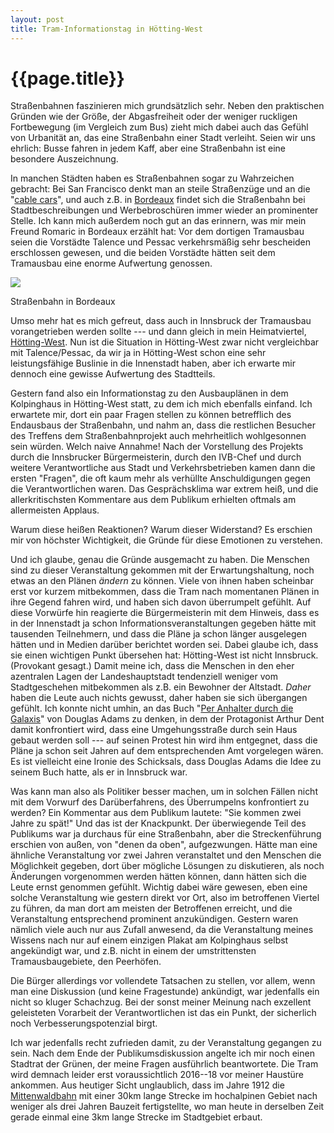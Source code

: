 ```yaml
---
layout: post
title: Tram-Informationstag in Hötting-West
---
```


{{page.title}}
==============

Straßenbahnen faszinieren mich grundsätzlich sehr. Neben den praktischen Gründen wie der Größe, der Abgasfreiheit oder der weniger ruckligen Fortbewegung (im Vergleich zum Bus) zieht mich dabei auch das Gefühl von Urbanität an, das eine Straßenbahn einer Stadt verleiht. Seien wir uns ehrlich: Busse fahren in jedem Kaff, aber eine Straßenbahn ist eine besondere Auszeichnung.

In manchen Städten haben es Straßenbahnen sogar zu Wahrzeichen gebracht: Bei San Francisco denkt man an steile Straßenzüge und an die "[cable cars]", und auch z.B. in [Bordeaux][Straßenbahn Bordeaux] findet sich die Straßenbahn bei Stadtbeschreibungen und Werbebroschüren immer wieder an prominenter Stelle. Ich kann mich außerdem noch gut an das erinnern, was mir mein Freund Romaric in Bordeaux erzählt hat: Vor dem dortigen Tramausbau seien die Vorstädte Talence und Pessac verkehrsmäßig sehr bescheiden erschlossen gewesen, und die beiden Vorstädte hätten seit dem Tramausbau eine enorme Aufwertung genossen.

<div class="img-container">
    <img src="http://upload.wikimedia.org/wikipedia/commons/thumb/6/64/Bordeaux_place_de_la_bourse_with_tram.JPG/640px-Bordeaux_place_de_la_bourse_with_tram.JPG" />
    
Straßenbahn in Bordeaux
</div>

Umso mehr hat es mich gefreut, dass auch in Innsbruck der Tramausbau vorangetrieben werden sollte --- und dann gleich in mein Heimatviertel, [Hötting-West]. Nun ist die Situation in Hötting-West zwar nicht vergleichbar mit Talence/Pessac, da wir ja in Hötting-West schon eine sehr leistungsfähige Buslinie in die Innenstadt haben, aber ich erwarte mir dennoch eine gewisse Aufwertung des Stadtteils.

Gestern fand also ein Informationstag zu den Ausbauplänen in dem Kolpinghaus in Hötting-West statt, zu dem ich mich ebenfalls einfand. Ich erwartete mir, dort ein paar Fragen stellen zu können betrefflich des Endausbaus der Straßenbahn, und nahm an, dass die restlichen Besucher des Treffens dem Straßenbahnprojekt auch mehrheitlich wohlgesonnen sein würden. Welch naive Annahme! Nach der Vorstellung des Projekts durch die Innsbrucker Bürgermeisterin, durch den IVB-Chef und durch weitere Verantwortliche aus Stadt und Verkehrsbetrieben kamen dann die ersten "Fragen", die oft kaum mehr als verhüllte Anschuldigungen gegen die Verantwortlichen waren. Das Gesprächsklima war extrem heiß, und die allerkritischsten Kommentare aus dem Publikum erhielten oftmals am allermeisten Applaus.

Warum diese heißen Reaktionen? Warum dieser Widerstand? Es erschien mir von höchster Wichtigkeit, die Gründe für diese Emotionen zu verstehen.

Und ich glaube, genau die Gründe ausgemacht zu haben. Die Menschen sind zu dieser Veranstaltung gekommen mit der Erwartungshaltung, noch etwas an den Plänen _ändern_ zu können. Viele von ihnen haben scheinbar erst vor kurzem mitbekommen, dass die Tram nach momentanen Plänen in ihre Gegend fahren wird, und haben sich davon überrumpelt gefühlt. Auf diese Vorwürfe hin reagierte die Bürgermeisterin mit dem Hinweis, dass es in der Innenstadt ja schon Informationsveranstaltungen gegeben hätte mit tausenden Teilnehmern, und dass die Pläne ja schon länger ausgelegen hätten und in Medien darüber berichtet worden sei. Dabei glaube ich, dass sie einen wichtigen Punkt übersehen hat: Hötting-West ist nicht Innsbruck. (Provokant gesagt.) Damit meine ich, dass die Menschen in den eher azentralen Lagen der Landeshauptstadt tendenziell weniger vom Stadtgeschehen mitbekommen als z.B. ein Bewohner der Altstadt. _Daher_ haben die Leute auch nichts gewusst, daher haben sie sich übergangen gefühlt. Ich konnte nicht umhin, an das Buch "[Per Anhalter durch die Galaxis]" von Douglas Adams zu denken, in dem der Protagonist Arthur Dent damit konfrontiert wird, dass eine Umgehungsstraße durch sein Haus gebaut werden soll --- auf seinen Protest hin wird ihm entgegnet, dass die Pläne ja schon seit Jahren auf dem entsprechenden Amt vorgelegen wären. Es ist vielleicht eine Ironie des Schicksals, dass Douglas Adams die Idee zu seinem Buch hatte, als er in Innsbruck war.

Was kann man also als Politiker besser machen, um in solchen Fällen nicht mit dem Vorwurf des Darüberfahrens, des Überrumpelns konfrontiert zu werden? Ein Kommentar aus dem Publikum lautete: "Sie kommen zwei Jahre zu spät!" Und das ist der Knackpunkt. Der überwiegende Teil des Publikums war ja durchaus für eine Straßenbahn, aber die Streckenführung erschien von außen, von "denen da oben", aufgezwungen. Hätte man eine ähnliche Veranstaltung vor zwei Jahren veranstaltet und den Menschen die Möglichkeit gegeben, dort über mögliche Lösungen zu diskutieren, als noch Änderungen vorgenommen werden hätten können, dann hätten sich die Leute ernst genommen gefühlt. Wichtig dabei wäre gewesen, eben eine solche Veranstaltung wie gestern direkt vor Ort, also im betroffenen Viertel zu führen, da man dort am meisten der Betroffenen erreicht, und die Veranstaltung entsprechend prominent anzukündigen. Gestern waren nämlich viele auch nur aus Zufall anwesend, da die Veranstaltung meines Wissens nach nur auf einem einzigen Plakat am Kolpinghaus selbst angekündigt war, und z.B. nicht in einem der umstrittensten Tramausbaugebiete, den Peerhöfen.

Die Bürger allerdings vor vollendete Tatsachen zu stellen, vor allem, wenn man eine Diskussion (und keine Fragestunde) ankündigt, war jedenfalls ein nicht so kluger Schachzug. Bei der sonst meiner Meinung nach exzellent geleisteten Vorarbeit der Verantwortlichen ist das ein Punkt, der sicherlich noch Verbesserungspotenzial birgt.

Ich war jedenfalls recht zufrieden damit, zu der Veranstaltung gegangen zu sein. Nach dem Ende der Publikumsdiskussion angelte ich mir noch einen Stadtrat der Grünen, der meine Fragen ausführlich beantwortete. Die Tram wird demnach leider erst voraussichtlich 2016--18 vor meiner Haustüre ankommen. Aus heutiger Sicht unglaublich, dass im Jahre 1912 die [Mittenwaldbahn] mit einer 30km lange Strecke im hochalpinen Gebiet nach weniger als drei Jahren Bauzeit fertigstellte, wo man heute in derselben Zeit gerade einmal eine 3km lange Strecke im Stadtgebiet erbaut.

[cable cars]: http://de.wikipedia.org/wiki/San_Francisco_Cable_Cars
[Straßenbahn Bordeaux]: http://de.wikipedia.org/wiki/Stra%C3%9Fenbahn_Bordeaux
[Per Anhalter durch die Galaxis]: http://de.wikipedia.org/wiki/Per_Anhalter_durch_die_Galaxis
[Hötting-West]: http://de.wikipedia.org/wiki/H%C3%B6tting_West
[Mittenwaldbahn]: http://www.mittenwaldbahn.info/bahngeschichte/bahngeschichte3/
